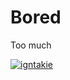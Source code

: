# Bored

Too much

<a href="https://twitter.com/igntakie/" target="blank"><img src="https://img.shields.io/twitter/follow/igntakie?logo=twitter&style=for-the-badge" alt="igntakie" /></a> 
